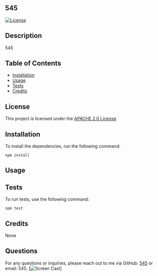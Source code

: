 ## 545

[![License](https://img.shields.io/badge/License-Apache%202.0-blue.svg)](https://opensource.org/licenses/Apache-2.0)

## Description
545

## Table of Contents
- [Installation](#installation)
- [Usage](#usage)
- [Tests](#tests)
- [Credits](#credits)

## License
This project is licensed under the [APACHE 2.0 License](https://opensource.org/licenses/Apache-2.0).


## Installation
To install the dependencies, run the following command:
```
npm install
```

## Usage


## Tests
To run tests, use the following command:
```
npm test
```

## Credits
None

## Questions
For any questions or inquiries, please reach out to me via GitHub: [545](https://github.com/545) or email: 545.
[![Screen Cast](https://drive.google.com/file/d/1vOIq4WDwBqWeqGrLt1SQXmuZBDeYNwGQ/view)]